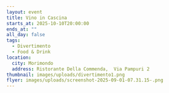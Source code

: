 ```yaml
---
layout: event
title: Vino in Cascina
starts_at: 2025-10-10T20:00:00
ends_at: ""
all_day: false
tags:
  - Divertimento
  - Food & Drink
location:
  city: Morimondo
  address: Ristorante Della Commenda,  Via Pampuri 2
thumbnail: images/uploads/divertimento1.png
flyer: images/uploads/screenshot-2025-09-01-07.31.15-.png
---
```

